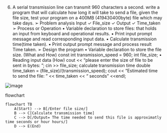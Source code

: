 6. A serial transmission line can transmit 960 characters a second. write a program 
that will calculate how long it will take to send a file, given the file size, test your 
program on a 400MB (419430400byte) file which may take days.
➢ Problem analysis
Input
✓ File_size
✓
Output
✓ Time_taken
➢ Process or Operation
▪ Variable declaration to store files: that holds an input from keyboard and operational results.
▪ Print input prompt message and read corresponding input data.
▪ Calculate transmission time(time taken).
▪ Print output prompt message and process result Time taken.
➢ Design the program
• Variable declaration to store the file size. (What and How)
const int transmission_speed = 960; int file_size;
• Reading input data (How)
cout << “please enter the size of file to be sent in bytes: ”; cin >> file_size;
calculate transmission time 
double time_taken = (file_size)/(transmission_speed);
cout << “Estimated time to send the file: ” << time_taken << “ seconds” <<endl;

![image](https://github.com/SWEG-2015EC-Batch/Code-Warrior/assets/149233683/1529ab5e-b6bf-4557-b71e-0b02d6bfbe81)

flowchart 
```mermaid 
flowchart TB
    A(Start) --> B[/Enter file size/]
    B --> C[Calculate transmission time]
    C --> D[/Output= The time needed to send this file is approximatly time seconds or hour hours/]
    D --> E(End)
```

